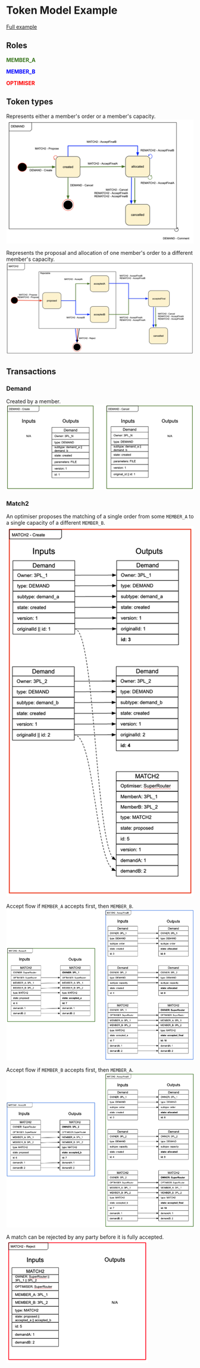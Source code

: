 # Token Model Example

[Full example](https://docs.google.com/drawings/d/1A7XaDMwlpOjIGasTgv61KOS0sE9tFrBO5sXeuKMN5ag/edit?pli=1)

## Roles

<span style="font-weight:bold; color:#38761d">MEMBER_A</span>

<span style="font-weight:bold; color:#0000ff">MEMBER_B</span>

<span style="font-weight:bold; color:#ff0000">OPTIMISER</span>

## Token types

Represents either a member's order or a member's capacity.
![demand](../../assets/l3/demand.png)

Represents the proposal and allocation of one member's order to a different member's capacity.
![match2](../../assets/l3/match2.png)

## Transactions

### Demand

Created by a member.
![demand transactions](../../assets/l3/demand-transactions.png)

### Match2

An optimiser proposes the matching of a single order from some `MEMBER_A` to a single capacity of a different `MEMBER_B`.
![match2 create](../../assets/l3/match2-create.png)

Accept flow if `MEMBER_A` accepts first, then `MEMBER_B`.
![match2 ab](../../assets/l3/match-ab.png)

Accept flow if `MEMBER_B` accepts first, then `MEMBER_A`.
![match2 ba](../../assets/l3/match-ba.png)

A match can be rejected by any party before it is fully accepted.
![match2 reject](../../assets/l3/match-reject.png)
